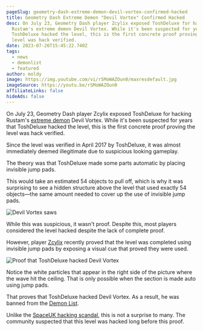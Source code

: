 ```yaml
---
pageSlug: geometry-dash-extreme-demon-devil-vortex-confirmed-hacked
title: Geometry Dash Extreme Demon "Devil Vortex" Confirmed Hacked
desc: On July 23, Geometry Dash player Zcylix exposed ToshDeluxe for hacking
  Rustam's extreme demon Devil Vortex. While it's been suspected for years that
  ToshDeluxe hacked the level, this is the first concrete proof proving the
  level was hack verified.
date: 2023-07-26T15:45:22.740Z
tags:
  - news
  - demonlist
  - featured
author: moldy
image: https://img.youtube.com/vi/rSMoWAZOun0/maxresdefault.jpg
imageSource: https://youtu.be/rSMoWAZOun0
affiliateLinks: false
hideAds: false
---
```

On July 23, Geometry Dash player Zcylix exposed ToshDeluxe for hacking Rustam's [extreme demon](/posts/geometry-dash-demon-list-what-are-the-top-extreme-demons-2022/) Devil Vortex. While it's been suspected for years that ToshDeluxe hacked the level, this is the first concrete proof proving the level was hack verified.

Since the level was verified in April 2017 by ToshDeluxe, it was almost immediately deemed illegitimate due to suspicious looking gameplay.

The theory was that ToshDeluxe made some parts automatic by placing invisible jump pads.

This would take an estimated 54 objects to pull off, which is why it was surprising to see a hidden structure above the level that used exactly 54 objects—the same amount needed to cover up the use of invisible jump pads.

![Devil Vortex saws](https://i.kym-cdn.com/entries/icons/facebook/000/045/685/cover5.jpg)

While this was suspicious, it wasn't proof. Despite this, most players considered the level hacked despite the lack of complete proof.

However, player [Zcylix](https://youtu.be/NUrs7ywJ33A) recently proved that the level was completed using invisible jump pads by exposing a visual cue that proved they were used.

![Proof that ToshDeluxe hacked Devil Vortex](https://media.discordapp.net/attachments/392087938239954950/1133783813345005576/IMG_5757.png)

Notice the white particles that appear in the right side of the picture where the wave hit the ceiling. That is only possible when the section is made auto using jump pads.

That proves that ToshDeluxe hacked Devil Vortex. As a result, he was banned from the [Demon List](/posts/geometry-dash-demon-list-where-to-find-the-hardest-demons/).

Unlike the [SpaceUK hacking scandal](/posts/top-1-geometry-dash-player-spaceuk-exposed-for-hacking-achievements/), this is not a surprise to many. The community suspected that this level was hacked long before this proof.